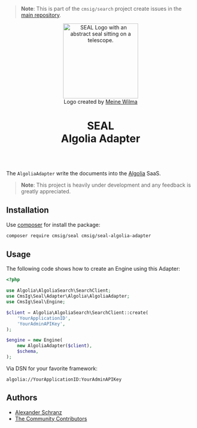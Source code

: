 > **Note**:
> This is part of the `cmsig/search` project create issues in the [main repository](https://github.com/php-cmsig/search).

<div align="center">
    <img alt="SEAL Logo with an abstract seal sitting on a telescope." src="https://avatars.githubusercontent.com/u/120221538?s=400&v=6" width="200" height="200">
</div>

<div align="center">Logo created by <a href="https://cargocollective.com/meinewilma">Meine Wilma</a></div>

<h1 align="center">SEAL <br /> Algolia Adapter</h1>

<br />
<br />

The `AlgoliaAdapter` write the documents into the [Algolia](https://www.algolia.com/de/) SaaS.

> **Note**:
> This project is heavily under development and any feedback is greatly appreciated.

## Installation

Use [composer](https://getcomposer.org/) for install the package:

```bash
composer require cmsig/seal cmsig/seal-algolia-adapter
```

## Usage

The following code shows how to create an Engine using this Adapter:

```php
<?php

use Algolia\AlgoliaSearch\SearchClient;
use CmsIg\Seal\Adapter\Algolia\AlgoliaAdapter;
use CmsIg\Seal\Engine;

$client = Algolia\AlgoliaSearch\SearchClient::create(
    'YourApplicationID',
    'YourAdminAPIKey',
);

$engine = new Engine(
    new AlgoliaAdapter($client),
    $schema,
);
```

Via DSN for your favorite framework:

```env
algolia://YourApplicationID:YourAdminAPIKey
```

## Authors

- [Alexander Schranz](https://github.com/alexander-schranz/)
- [The Community Contributors](https://github.com/php-cmsig/search/graphs/contributors)
